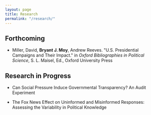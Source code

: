 ```yaml
---
layout: page
title: Research
permalink: "/research/"
---
```

## Forthcoming
* Miller, David, **Bryant J. Moy**, Andrew Reeves. "U.S. Presidential Campaigns and Their Impact." in *Oxford Bibliographies in Political Science*, S. L. Maisel, Ed., Oxford University Press


## Research in Progress
* Can Social Pressure Induce Governmental Transparency? An Audit Experiment

* The Fox News Effect on Uninformed and Misinformed Responses: Assessing the Variability in Political Knowledge

